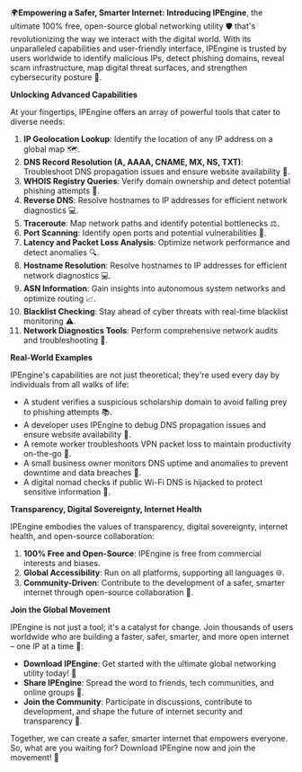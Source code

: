 🌍**Empowering a Safer, Smarter Internet: Introducing IPEngine**, the ultimate 100% free, open-source global networking utility 🛡️ that's revolutionizing the way we interact with the digital world. With its unparalleled capabilities and user-friendly interface, IPEngine is trusted by users worldwide to identify malicious IPs, detect phishing domains, reveal scam infrastructure, map digital threat surfaces, and strengthen cybersecurity posture 🔐.

**Unlocking Advanced Capabilities**

At your fingertips, IPEngine offers an array of powerful tools that cater to diverse needs:

1.  **IP Geolocation Lookup**: Identify the location of any IP address on a global map 🗺️.
2.  **DNS Record Resolution (A, AAAA, CNAME, MX, NS, TXT)**: Troubleshoot DNS propagation issues and ensure website availability 📡.
3.  **WHOIS Registry Queries**: Verify domain ownership and detect potential phishing attempts 🔑.
4.  **Reverse DNS**: Resolve hostnames to IP addresses for efficient network diagnostics 💻.
5.  **Traceroute**: Map network paths and identify potential bottlenecks ⚖️.
6.  **Port Scanning**: Identify open ports and potential vulnerabilities 🤖.
7.  **Latency and Packet Loss Analysis**: Optimize network performance and detect anomalies 🔍.
8.  **Hostname Resolution**: Resolve hostnames to IP addresses for efficient network diagnostics 💻.
9.  **ASN Information**: Gain insights into autonomous system networks and optimize routing 📈.
10. **Blacklist Checking**: Stay ahead of cyber threats with real-time blacklist monitoring ⚠️.
11. **Network Diagnostics Tools**: Perform comprehensive network audits and troubleshooting 🔧.

**Real-World Examples**

IPEngine's capabilities are not just theoretical; they're used every day by individuals from all walks of life:

*   A student verifies a suspicious scholarship domain to avoid falling prey to phishing attempts 📚.
*   A developer uses IPEngine to debug DNS propagation issues and ensure website availability 🚀.
*   A remote worker troubleshoots VPN packet loss to maintain productivity on-the-go 🛫️.
*   A small business owner monitors DNS uptime and anomalies to prevent downtime and data breaches 💼.
*   A digital nomad checks if public Wi-Fi DNS is hijacked to protect sensitive information 📡.

**Transparency, Digital Sovereignty, Internet Health**

IPEngine embodies the values of transparency, digital sovereignty, internet health, and open-source collaboration:

1.  **100% Free and Open-Source**: IPEngine is free from commercial interests and biases.
2.  **Global Accessibility**: Run on all platforms, supporting all languages 🌐.
3.  **Community-Driven**: Contribute to the development of a safer, smarter internet through open-source collaboration 🔧.

**Join the Global Movement**

IPEngine is not just a tool; it's a catalyst for change. Join thousands of users worldwide who are building a faster, safer, smarter, and more open internet – one IP at a time 🌟:

*   **Download IPEngine**: Get started with the ultimate global networking utility today! 🚀
*   **Share IPEngine**: Spread the word to friends, tech communities, and online groups 🤝.
*   **Join the Community**: Participate in discussions, contribute to development, and shape the future of internet security and transparency 💬.

Together, we can create a safer, smarter internet that empowers everyone. So, what are you waiting for? Download IPEngine now and join the movement! 🚀